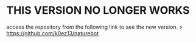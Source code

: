# THIS VERSION NO LONGER WORKS
access the repository from the following link to see the new version. > https://github.com/k0ez13/naturebot
